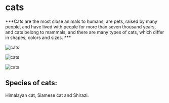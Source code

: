 # cats

***Cats are the most close animals to humans, are pets, raised by many people, and have lived with people for more than seven thousand years, and cats belong to mammals, and there are many types of cats, which differ in shapes, colors and sizes. ***

![cats](https://ichef.bbci.co.uk/news/976/cpsprodpb/12A9B/production/_111434467_gettyimages-1143489763.jpg)

![cats](https://encrypted-tbn0.gstatic.com/images?q=tbn:ANd9GcRuHUlP6F15TiQpEK3oo9uzyvk0gFBypWJqAA&usqp=CAU)

![cats](https://encrypted-tbn0.gstatic.com/images?q=tbn:ANd9GcSbm-MOaCDPXYgf5HkLJZxrtch3pSeLw4TECw&usqp=CAU)

## Species of cats:

Himalayan cat, Siamese cat and Shirazi.


